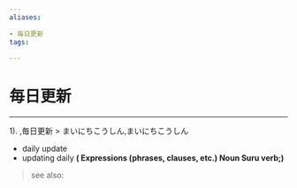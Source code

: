```yaml
---
aliases:
    
- 毎日更新
tags:
    
---
```


# 毎日更新
---
1).
,毎日更新 > まいにちこうしん,まいにちこうしん

- daily update
- updating daily
**( Expressions (phrases, clauses, etc.) Noun Suru verb;)**
> see also: 
            